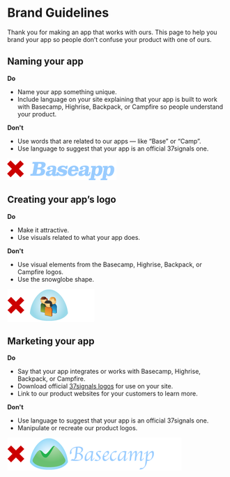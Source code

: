 Brand Guidelines
================

Thank you for making an app that works with ours. This page to help you brand your app so people don’t confuse your product with one of ours.


Naming your app
---------------

**Do**

* Name your app something unique.
* Include language on your site explaining that your app is built to work with Basecamp, Highrise, Backpack, or Campfire so people understand your product.

**Don't**

* Use words that are related to our apps — like “Base” or “Camp”.
* Use language to suggest that your app is an official 37signals one.

![Don't name your app this](https://github.com/37signals/api/blob/master/sections/img-baseapp.png?raw=true)


Creating your app’s logo
------------------------

**Do**

* Make it attractive.
* Use visuals related to what your app does.

**Don't**

* Use visual elements from the Basecamp, Highrise, Backpack, or Campfire logos.
* Use the snowglobe shape.

![Don't paste Windows XP icons inside of our snowglobes, please.](https://github.com/37signals/api/blob/master/sections/img-snowglobe.png?raw=true)


Marketing your app
------------------

**Do**

* Say that your app integrates or works with Basecamp, Highrise, Backpack, or Campfire.
* Download official [37signals logos](https://github.com/37signals/api/tree/logos) for use on your site.
* Link to our product websites for your customers to learn more.

**Don't**

* Use language to suggest that your app is an official 37signals one.
* Manipulate or recreate our product logos.

![Make your app unique!](https://github.com/37signals/api/blob/master/sections/img-bcbastard.png?raw=true)
